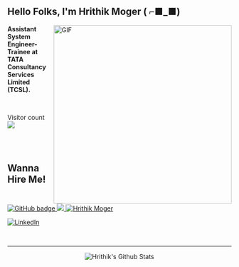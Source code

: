 <h2 align="left">Hello Folks, I'm <strong>Hrithik Moger ( ⌐■_■) </strong></h2>
 
 <img align="right" alt="GIF" src="https://www.mygo.ge/uploads/blog/1584023795.jpg" width="400"/>

<p align="left"><strong> Assistant System Engineer-Trainee at TATA Consultancy Services Limited (TCSL).  </strong></p> <br>

<p align="left"> Visitor count
	<br>
  <img src="https://profile-counter.glitch.me/Hrithik Moger/count.svg" />
</p>
<br>
<br>
<h2><strong>Wanna Hire Me!</strong></h2>
<p>
  <a href="https://github.com/Hrithik12153?tab=followers">
    <img src="https://img.shields.io/github/followers/Hrithik12153?label=Followers&logo=GitHub&style=for-the-badge" alt="GitHub badge" />
  </a>
  <a href="https://twitter.com/Hrithik39917870">
    <img src="https://img.shields.io/twitter/follow/Hrithik39917870?label=Twitter&logo=twitter&style=for-the-badge" />
  </a>	
  <a href="https://hrithikportfolio.netlify.app/"><img src="https://img.shields.io/badge/-My%20Portfolio-Black?style=for-the-badge" alt="Hrithik Moger" /></a>
	
  <a href="https://www.linkedin.com/in/hrithik-moger-7477021b7/"><img src="https://img.shields.io/badge/LinkedIn-%230077B5.svg?style=for-the-badge&logo=linkedin&logoColor=white" alt="LinkedIn"></a>
		
</p>

<!-- ### Connect with me: -->

<br />

---
<p align="center">
<img alt="Hrithik's Github Stats" src="https://github-readme-stats.vercel.app/api?username=Hrithik12153&show_icons=true&hide_border=true" />
</p>
 
